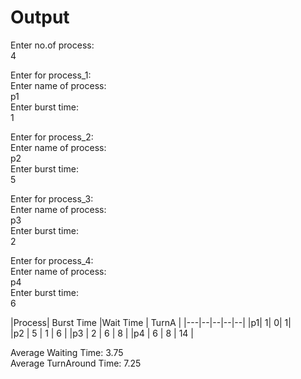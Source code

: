 # Output

Enter no.of process:  
4  
  
Enter for process_1:    
Enter name of process:  
p1  
Enter burst time:  
1  
  
Enter for process_2:    
Enter name of process:  
p2  
Enter burst time:  
5  
  
Enter for process_3:    
Enter name of process:  
p3  
Enter burst time:  
2  
  
Enter for process_4:    
Enter name of process:  
p4  
Enter burst time:  
6    
  
|Process| Burst Time  |Wait Time   |  TurnA  |
|---|--|--|--|--| 
|p1|              1|                       0|                       1|  
|p2         |     5      |                 1   |                    6  |
|p3        |      2       |                6  |                     8  |
|p4       |       6        |               8 |                      14  |
    
Average Waiting Time: 3.75  
Average TurnAround Time: 7.25  